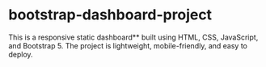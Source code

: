 # bootstrap-dashboard-project
This is a responsive  static dashboard** built using  HTML, CSS, JavaScript, and Bootstrap 5.   The project is lightweight, mobile-friendly, and easy to deploy.
